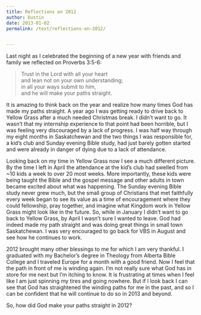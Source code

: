 ```yaml
---
title: Reflections on 2012
author: Dustin
date: 2013-01-02
permalink: /text/reflections-on-2012/


---
```

Last night as I celebrated the beginning of a new year with friends and family we reflected on Proverbs 3:5-6:

> Trust in the Lord with all your heart  
> and lean not on your own understanding;  
> in all your ways submit to him,  
> and he will make your paths straight.

It is amazing to think back on the year and realize how many times God has made my paths straight.<!--more--> A year ago I was getting ready to drive back to Yellow Grass after a much needed Christmas break. I didn&#8217;t want to go. It wasn&#8217;t that my internship experience to that point had been horrible, but I was feeling very discouraged by a lack of progress. I was half way through my eight months in Saskatchewan and the two things I was responsible for, a kid&#8217;s club and Sunday evening Bible study, had just barely gotten started and were already in danger of dying due to a lack of attendance.

Looking back on my time in Yellow Grass now I see a much different picture. By the time I left in April the attendance at the kid&#8217;s club had swelled from ~10 kids a week to over 20 most weeks. More importantly, these kids were being taught the Bible and the gospel message and other adults in town became excited about what was happening. The Sunday evening Bible study never grew much, but the small group of Christians that met faithfully every week began to see its value as a time of encouragement where they could fellowship, pray together, and imagine what Kingdom work in Yellow Grass might look like in the future. So, while in January I didn&#8217;t want to go back to Yellow Grass, by April I wasn&#8217;t sure I wanted to leave. God had indeed made my path straight and was doing great things in small town Saskatchewan. I was very encouraged to go back for VBS in August and see how he continues to work.

2012 brought many other blessings to me for which I am very thankful. I graduated with my Bachelor&#8217;s degree in Theology from Alberta Bible College and I traveled Europe for a month with a good friend. Now I feel that the path in front of me is winding again. I&#8217;m not really sure what God has in store for me next but I&#8217;m itching to know. It is frustrating at times when I feel like I am just spinning my tires and going nowhere. But if I look back I can see that God has straightened the winding paths for me in the past, and so I can be confident that he will continue to do so in 2013 and beyond.

So, how did God make your paths straight in 2012?
